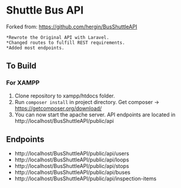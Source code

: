 # Shuttle Bus API 

Forked from: https://github.com/hergin/BusShuttleAPI
 
```
*Rewrote the Original API with Laravel.
*Changed routes to fulfill REST requirements.
*Added most endpoints.
```

## To Build
### For XAMPP
1. Clone repository to xampp/htdocs folder.
2. Run `composer install` in project directory. Get composer &#8594; https://getcomposer.org/download/
3. You can now start the apache server. API endpoints are located in http://localhost/BusShuttleAPI/public/api

## Endpoints

* http://localhost/BusShuttleAPI/public/api/users
* http://localhost/BusShuttleAPI/public/api/loops
* http://localhost/BusShuttleAPI/public/api/stops
* http://localhost/BusShuttleAPI/public/api/buses
* http://localhost/BusShuttleAPI/public/api/inspection-items
